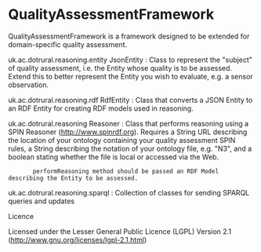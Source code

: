 QualityAssessmentFramework
==========================

QualityAssessmentFramework is a framework designed to be extended for domain-specific quality assessment.

uk.ac.dotrural.reasoning.entity
JsonEntity : Class to represent the "subject" of quality assessment, i.e. the Entity whose quality is to be assessed.
             Extend this to better represent the Entity you wish to evaluate, e.g. a sensor observation.

uk.ac.dotrural.reasoning.rdf
RdfEntity : Class that converts a JSON Entity to an RDF Entity for creating RDF models used in reasoning.

uk.ac.dotrural.reasoning
Reasoner : Class that performs reasoning using a SPIN Reasoner (http://www.spinrdf.org).
           Requires a String URL describing the location of your ontology containing your quality assessment SPIN rules,
           a String describing the notation of your ontology file, e.g. "N3", and a boolean stating whether the file is
           local or accessed via the Web.

           performReasoning method should be passed an RDF Model describing the Entity to be assessed.

uk.ac.dotrural.reasoning.sparql
         : Collection of classes for sending SPARQL queries and updates


Licence

Licensed under the Lesser General Public Licence (LGPL) Version 2.1 (http://www.gnu.org/licenses/lgpl-2.1.html)
